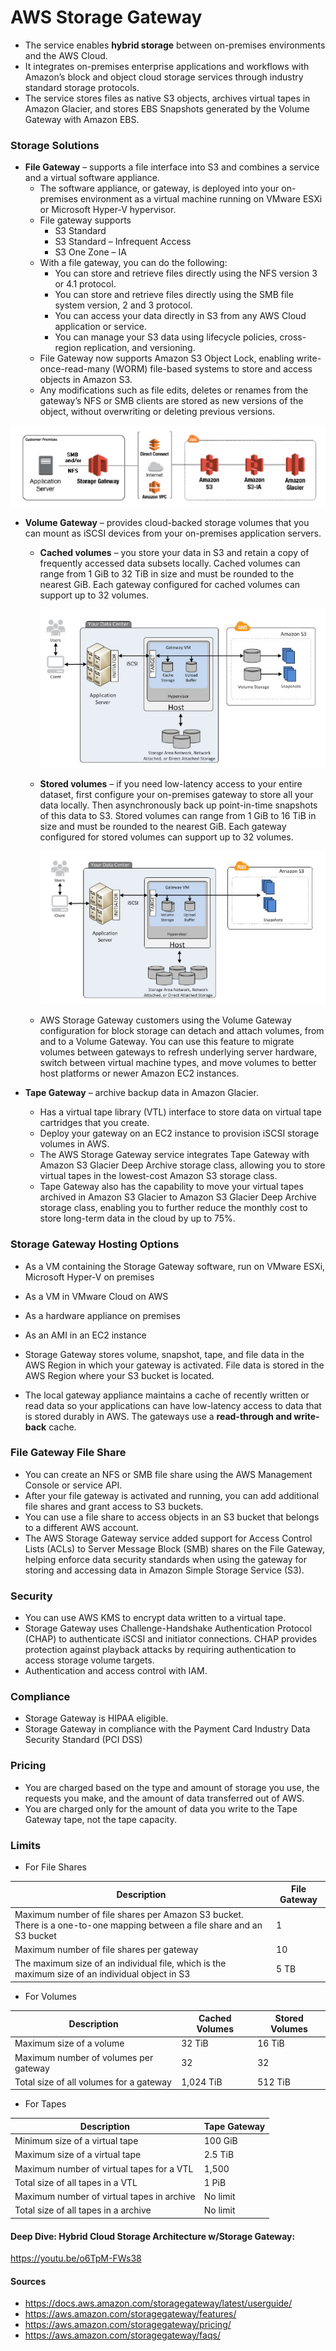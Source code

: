 # AWS Storage Gateway

- The service enables **hybrid storage** between on-premises environments and the AWS Cloud.
- It integrates on-premises enterprise applications and workflows with  Amazon’s block and object cloud storage services through industry  standard storage protocols.
- The service stores files as native S3 objects, archives virtual tapes in  Amazon Glacier, and stores EBS Snapshots generated by the Volume Gateway with Amazon EBS.

### Storage Solutions

- **File Gateway** – supports a file interface into S3 and combines a service and a virtual software appliance. 
  - The software appliance, or gateway, is deployed into your on-premises  environment as a virtual machine running on VMware ESXi or Microsoft  Hyper-V hypervisor. 
  - File gateway supports 
    - S3 Standard
    - S3 Standard – Infrequent Access
    - S3 One Zone – IA 
  - With a file gateway, you can do the following:
    - You can store and retrieve files directly using the NFS version 3 or 4.1 protocol.
    - You can store and retrieve files directly using the SMB file system version, 2 and 3 protocol.
    - You can access your data directly in S3 from any AWS Cloud application or service.
    - You can manage your S3 data using lifecycle policies, cross-region replication, and versioning.
  - File Gateway now supports Amazon S3 Object Lock, enabling  write-once-read-many (WORM) file-based systems to store and access  objects in Amazon S3.
  - Any modifications such as file edits, deletes or renames from the gateway’s NFS or SMB clients are stored as new versions of the object, without  overwriting or deleting previous versions.

![AWS Storage Gateway Training](../img/AWSStoragegateway.png)

- **Volume Gateway** – provides cloud-backed storage volumes that you can mount as iSCSI devices from your on-premises application servers.

  - **Cached volumes** – you store your data in S3 and retain a copy of frequently accessed  data subsets locally. Cached volumes can range from 1 GiB to 32 TiB in size and must be rounded to the nearest GiB. Each gateway configured for cached volumes can support up to 32 volumes.

     ![AWS Storage Gateway Training](../img/AWSStoragegateway2.png)

  - **Stored volumes** – if you need low-latency access to your entire dataset, first  configure your on-premises gateway to store all your data locally. Then  asynchronously back up point-in-time snapshots of this data to S3.  Stored volumes can range from 1 GiB to 16 TiB in size and must be  rounded to the nearest GiB. Each gateway configured for stored volumes  can support up to 32 volumes.

    ![AWS Storage Gateway Training](../img/AWSStoragegateway3.png)

  - AWS Storage Gateway customers using the Volume Gateway configuration for block storage can detach and attach volumes, from and to a Volume  Gateway. You can use this feature to migrate volumes between gateways to refresh underlying server hardware, switch between virtual machine  types, and move volumes to better host platforms or newer Amazon EC2  instances.

- **Tape Gateway** – archive backup data in Amazon Glacier.

  - Has a virtual tape library (VTL) interface to store data on virtual tape cartridges that you create.
  - Deploy your gateway on an EC2 instance to provision iSCSI storage volumes in AWS.
  - The AWS Storage Gateway service integrates Tape Gateway with Amazon S3  Glacier Deep Archive storage class, allowing you to store virtual tapes  in the lowest-cost Amazon S3 storage class.
  - Tape Gateway also has the capability to move your virtual tapes archived in  Amazon S3 Glacier to Amazon S3 Glacier Deep Archive storage class,  enabling you to further reduce the monthly cost to store long-term data  in the cloud by up to 75%.



### Storage Gateway Hosting Options

- As a VM containing the Storage Gateway software, run on VMware ESXi, Microsoft Hyper-V on premises
- As a VM in VMware Cloud on AWS
- As a hardware appliance on premises
- As an AMI in an EC2 instance

- Storage Gateway stores volume, snapshot, tape, and file data in the AWS Region in which your gateway is activated. File data is stored in the AWS  Region where your S3 bucket is located.
- The local gateway appliance maintains a cache of recently written or read data so your applications can have low-latency access to data that is  stored durably in AWS. The gateways use a **read-through and write-back** cache.

### File Gateway File Share

- You can create an NFS or SMB file share using the AWS Management Console or service API.
- After your file gateway is activated and running, you can add additional file shares and grant access to S3 buckets.
- You can use a file share to access objects in an S3 bucket that belongs to a different AWS account.
- The AWS Storage Gateway service added support for Access Control Lists  (ACLs) to Server Message Block (SMB) shares on the File Gateway, helping enforce data security standards when using the gateway for storing and  accessing data in Amazon Simple Storage Service (S3).

### Security

- You can use AWS KMS to encrypt data written to a virtual tape. 
- Storage Gateway uses Challenge-Handshake Authentication Protocol (CHAP) to authenticate iSCSI and initiator connections. CHAP provides protection against playback attacks by requiring authentication to access storage  volume targets.
- Authentication and access control with IAM.

### Compliance

- Storage Gateway is HIPAA eligible.
- Storage Gateway in compliance with the Payment Card Industry Data Security Standard (PCI DSS)

### Pricing

- You are charged based on the type and amount of storage you use, the  requests you make, and the amount of data transferred out of AWS.
- You are charged only for the amount of data you write to the Tape Gateway tape, not the tape capacity.

### Limits

- For File Shares

| **Description**                                              | **File Gateway** |
| ------------------------------------------------------------ | ---------------- |
| Maximum number of file shares per Amazon S3 bucket. There is a one-to-one mapping between a file share and an S3 bucket | 1                |
| Maximum number of file shares per gateway                    | 10               |
| The maximum size of an individual file, which is the maximum size of an individual object in S3 | 5 TB             |

- For Volumes

| **Description**                         | **Cached Volumes** | **Stored Volumes** |
| --------------------------------------- | ------------------ | ------------------ |
| Maximum size of a volume                | 32 TiB             | 16 TiB             |
| Maximum number of volumes per gateway   | 32                 | 32                 |
| Total size of all volumes for a gateway | 1,024 TiB          | 512 TiB            |

- For Tapes

| **Description**                            | **Tape Gateway** |
| ------------------------------------------ | ---------------- |
| Minimum size of a virtual tape             | 100 GiB          |
| Maximum size of a virtual tape             | 2.5 TiB          |
| Maximum number of virtual tapes for a VTL  | 1,500            |
| Total size of all tapes in a VTL           | 1 PiB            |
| Maximum number of virtual tapes in archive | No limit         |
| Total size of all tapes in a archive       | No limit         |

 

#### Deep Dive: Hybrid Cloud Storage Architecture w/Storage Gateway:

https://youtu.be/o6TpM-FWs38



#### Sources

* https://docs.aws.amazon.com/storagegateway/latest/userguide/
* https://aws.amazon.com/storagegateway/features/
* https://aws.amazon.com/storagegateway/pricing/
* https://aws.amazon.com/storagegateway/faqs/